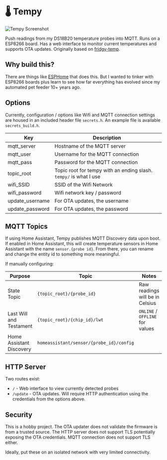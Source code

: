 # 🌡️ Tempy

![Tempy Screenshot](https://i.imgur.com/QPWzRAQm.png)

Push readings from my DS18B20 temperature probes into MQTT. Runs on a ESP8266 board. Has a web interface to monitor current temperatures and supports OTA updates. Originally based on [fridgy-temp](https://github.com/fklement/fridgy-temp).

## Why build this?

There are things like [ESPHome](https://esphome.io/) that does this.  But I wanted to tinker with ESP8266 boards plus learn to see how far everything has evolved since my automated pet feeder 10+ years ago.

## Options
Currently, configuration / options like Wifi and MQTT connection settings are housed in an included header file `secrets.h`. An example file is available `secrets_build.h`.

| Key | Description |
| --- | ----------- |
| mqtt_server | Hostname of the MQTT server |
| mqtt_user | Username for the MQTT connection |
| mqtt_pass | Password for the MQTT connection |
| topic_root | Topic root for tempy with an ending slash. `tempy/` is what I use |
| wifi_SSID | SSID of the Wifi Network |
| wifi_password | Wifi network key / password |
| update_username | For OTA updates, the username |
| update_password | For OTA updates, the password |

## MQTT Topics
If using Home Assistant, Tempy publishes MQTT Discovery data upon boot. If enabled in Home Assistant, this will create temperature sensors in Home Assistant with the name `sensor.{probe id}`. From there, you can rename and change the entity id to something more meaningful.

If manually configuring:

| Purpose | Topic | Notes |
| ------- | ----- | ----- |
| State Topic | `{topic_root}/{probe_id}` | Raw readings will be in Celsius
| Last Will and Testament | `{topic_root}/{chip_id}/lwt` | `ONLINE` / `OFFLINE` for values
| Home Assistant Discovery | `homeassistant/sensor/{probe_id}/config` |

## HTTP Server
Two routes exist:
* `/` - Web interface to view currently detected probes
* `/update` - OTA updates. Will require HTTP authentication using the credentials from the options above.

## Security
This is a hobby project. The OTA updater does not validate the firmware is from a trusted source. The HTTP server does not support TLS potentially exposing the OTA credentials. MQTT connection does not support TLS either.

Ideally, put these on an isolated network with very limited connectivity.
